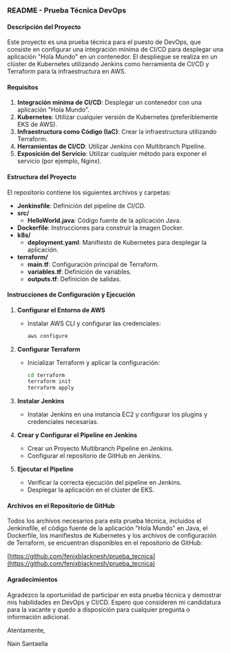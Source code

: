 ### **README - Prueba Técnica DevOps**

#### **Descripción del Proyecto**

Este proyecto es una prueba técnica para el puesto de DevOps, que consiste en configurar una integración mínima de CI/CD para desplegar una aplicación "Hola Mundo" en un contenedor. El despliegue se realiza en un clúster de Kubernetes utilizando Jenkins como herramienta de CI/CD y Terraform para la infraestructura en AWS.

#### **Requisitos**

1. **Integración mínima de CI/CD**: Desplegar un contenedor con una aplicación "Hola Mundo".
2. **Kubernetes**: Utilizar cualquier versión de Kubernetes (preferiblemente EKS de AWS).
3. **Infraestructura como Código (IaC)**: Crear la infraestructura utilizando Terraform.
4. **Herramientas de CI/CD**: Utilizar Jenkins con Multibranch Pipeline.
5. **Exposición del Servicio**: Utilizar cualquier método para exponer el servicio (por ejemplo, Nginx).

#### **Estructura del Proyecto**

El repositorio contiene los siguientes archivos y carpetas:

- **Jenkinsfile**: Definición del pipeline de CI/CD.
- **src/**
  - **HelloWorld.java**: Código fuente de la aplicación Java.
- **Dockerfile**: Instrucciones para construir la imagen Docker.
- **k8s/**
  - **deployment.yaml**: Manifiesto de Kubernetes para desplegar la aplicación.
- **terraform/**
  - **main.tf**: Configuración principal de Terraform.
  - **variables.tf**: Definición de variables.
  - **outputs.tf**: Definición de salidas.

#### **Instrucciones de Configuración y Ejecución**

1. **Configurar el Entorno de AWS**

   - Instalar AWS CLI y configurar las credenciales:
     ```bash
     aws configure
     ```

2. **Configurar Terraform**

   - Inicializar Terraform y aplicar la configuración:
     ```bash
     cd terraform
     terraform init
     terraform apply
     ```

3. **Instalar Jenkins**

   - Instalar Jenkins en una instancia EC2 y configurar los plugins y credenciales necesarias.

4. **Crear y Configurar el Pipeline en Jenkins**

   - Crear un Proyecto Multibranch Pipeline en Jenkins.
   - Configurar el repositorio de GitHub en Jenkins.

5. **Ejecutar el Pipeline**

   - Verificar la correcta ejecución del pipeline en Jenkins.
   - Desplegar la aplicación en el clúster de EKS.

#### **Archivos en el Repositorio de GitHub**

Todos los archivos necesarios para esta prueba técnica, incluidos el Jenkinsfile, el código fuente de la aplicación "Hola Mundo" en Java, el Dockerfile, los manifiestos de Kubernetes y los archivos de configuración de Terraform, se encuentran disponibles en el repositorio de GitHub:

[https://github.com/fenixblacknesh/prueba_tecnica](https://github.com/fenixblacknesh/prueba_tecnica)

#### **Agradecimientos**

Agradezco la oportunidad de participar en esta prueba técnica y demostrar mis habilidades en DevOps y CI/CD. Espero que consideren mi candidatura para la vacante y quedo a disposición para cualquier pregunta o información adicional.

Atentamente,

Nain Santaella
